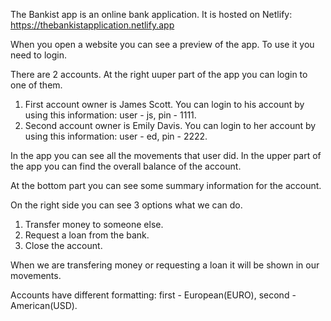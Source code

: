 The Bankist app is an online bank application. 
It is hosted on Netlify: https://thebankistapplication.netlify.app

When you open a website you can see a preview of the app. To use it you need to login.

There are 2 accounts. At the right uuper part of the app you can login to one of them.
  1. First account owner is James Scott. You can login to his account by using this information: user - js, pin - 1111.
  2. Second account owner is Emily Davis. You can login to her account by using this information: user - ed, pin - 2222.

In the app you can see all the movements that user did. 
In the upper part of the app you can find the overall balance of the account. 

At the bottom part you can see some summary information for the account. 

On the right side you can see 3 options what we can do.
  1) Transfer money to someone else.
  2) Request a loan from the bank.
  3) Close the account.

When we are transfering money or requesting a loan it will be shown in our movements. 

Accounts have different formatting: first - European(EURO), second - American(USD).
